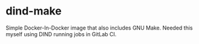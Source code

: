 # dind-make

Simple Docker-In-Docker image that also includes GNU Make. Needed this myself
using DIND running jobs in GitLab CI.

